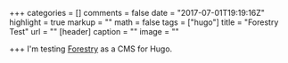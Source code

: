 +++
categories = []
comments = false
date = "2017-07-01T19:19:16Z"
highlight = true
markup = ""
math = false
tags = ["hugo"]
title = "Forestry Test"
url = ""
[header]
caption = ""
image = ""

+++
I'm testing [Forestry](forestry.io) as a CMS for Hugo.